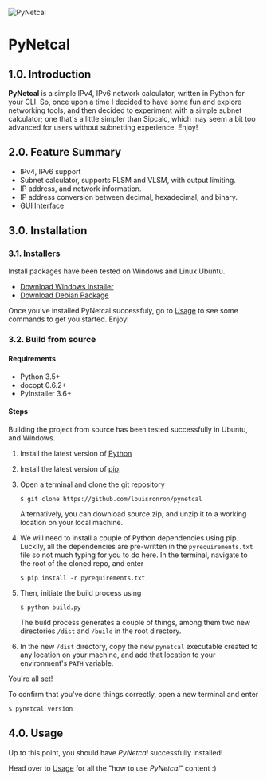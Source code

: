 ![PyNetcal](res/header.png)

# PyNetcal



## 1.0. Introduction

**PyNetcal** is a simple IPv4, IPv6 network calculator, written in Python for your CLI. So, once upon a time I decided to have some fun and explore networking tools, and then decided to experiment with a simple subnet calculator; one that's a little simpler than Sipcalc, which may seem a bit too advanced for users without subnetting experience. Enjoy!



## 2.0. Feature Summary

- IPv4, IPv6 support
- Subnet calculator, supports FLSM and VLSM, with output limiting.
- IP address, and network information.
- IP address conversion between decimal, hexadecimal, and binary.
- GUI Interface



## 3.0. Installation

### 3.1. Installers

Install packages have been tested on Windows and Linux Ubuntu.

- [Download Windows Installer](https://github.com/louisronron/pynetcal/releases/download/v1.0.0-beta/pynetcal-1.0.0-beta-setup.exe)
- [Download Debian Package](https://github.com/louisronron/pynetcal/releases/download/v1.0.0-beta/pynetcal_1.0.0-beta_all.deb)

Once you've installed PyNetcal successfuly, go to [Usage](USAGE.md) to see some commands to get you started. Enjoy!
  

### 3.2. Build from source

#### Requirements

- Python 3.5+
- docopt 0.6.2+
- PyInstaller 3.6+

#### Steps

Building the project from source has been tested successfully in Ubuntu, and Windows.

1. Install the latest version of [Python](https://www.python.org/downloads/)

2. Install the latest version of [pip](https://pip.pypa.io/en/stable/installing/).

3. Open a terminal and clone the git repository

   ```shell
   $ git clone https://github.com/louisronron/pynetcal
   ```

   Alternatively, you can download source zip, and unzip it to a working location on your local machine.

4. We will need to install a couple of Python dependencies using pip. Luckily, all the dependencies are pre-written in the `pyrequirements.txt` file so not much typing for you to do here. In the terminal, navigate to the root of the cloned repo, and enter

   ```shell
   $ pip install -r pyrequirements.txt
   ```

5. Then, initiate the build process using

   ```shell
   $ python build.py
   ```

   The build process generates a couple of things, among them two new directories `/dist` and `/build` in the root directory.

6. In the new `/dist` directory, copy the new `pynetcal` executable created to any location on your machine, and add that location to your environment's `PATH` variable.

You're all set!

To confirm that you've done things correctly, open a new terminal and enter

```shell
$ pynetcal version
```



## 4.0. Usage

Up to this point, you should have *PyNetcal* successfully installed! 

Head over to [Usage](USAGE.md) for all the "how to use *PyNetcal*" content :)

